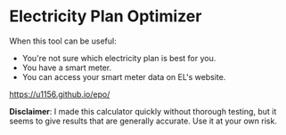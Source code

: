 # Electricity Plan Optimizer

When this tool can be useful:

 - You're not sure which electricity plan is best for you.
 - You have a smart meter.
 - You can access your smart meter data on EL's website.

https://u1156.github.io/epo/

**Disclaimer**: 
I made this calculator quickly without thorough testing, but it seems to give results that are generally accurate. Use it at your own risk.
